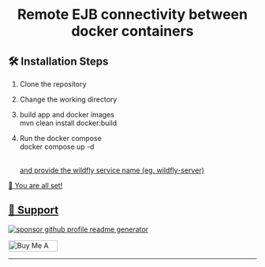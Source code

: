 
<h1 align="center">
  Remote EJB connectivity between docker containers
</h1>

## 🛠️ Installation Steps

1. Clone the repository

2. Change the working directory

3. build app and docker images
      <br>mvn clean install docker:build  </br>


5. Run the docker compose
     <br> docker compose up -d </br>

     <a href="http://localhost:8880/webclient">

     <br> and provide the wildfly service name (eg. wildfly-server)</br>

🌟 You are all set!

## 🙏 Support

<p align="left">
<a href="https://www.paypal.me/vimleshkp/10"><img src="https://ionicabizau.github.io/badges/paypal.svg" alt="sponsor github profile readme generator"/>
</a>
</p>

<p align="left">
  <a href="https://www.buymeacoffee.com/vimlesh4uw" target="_blank"><img src="https://cdn.buymeacoffee.com/buttons/default-orange.png" alt="Buy Me A Coffee" height="23" width="100" style="border-radius:2px" />
</p>

<hr>
